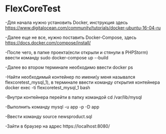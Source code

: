 # FlexCoreTest
-Для начала нужно установить Docker, инструкция здесь https://www.digitalocean.com/community/tutorials/docker-ubuntu-16-04-ru

-Далее еще не все, нужно поставить Docker-Compose, здесь https://docs.docker.com/compose/install/

-После чего, в папке проекта(если открыли и стянули в PHPStorm) ввести команду sudo docker-compose up --build

-Далее во втором терминале необходимо ввести docker ps

-Найти необходимый контейнер по имени(у меня назывался flexcoretest_mysql_1), в терминале ввести команду открытия контейнера docker exec -ti flexcoretest_mysql_1 bash

-Внутри контейнера перейти в папку командой cd /var/lib/mysql

-Выполнить команду mysql -u app -p -D app

-Ввести команду source newsproduct.sql

-Зайти в браузер на адрес https://localhost:8080/
